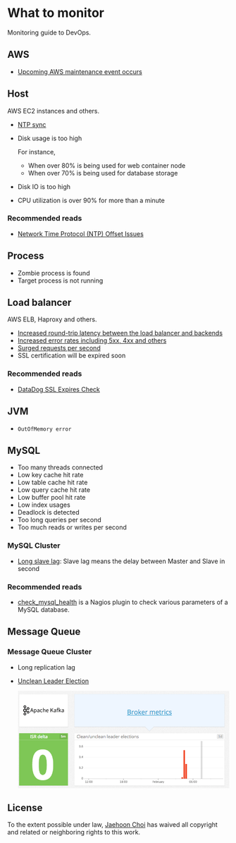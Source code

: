 # What to monitor

Monitoring guide to DevOps.

## AWS

* [Upcoming AWS maintenance event occurs](more_in_depth/upcoming_aws_maintenance_event_occurs.md)

## Host

AWS EC2 instances and others.

* [NTP sync](https://help.datadoghq.com/hc/en-us/articles/204282095-Network-Time-Protocol-NTP-Offset-Issues)

* Disk usage is too high

  For instance,

  * When over 80% is being used for web container node
  * When over 70% is being used for database storage

* Disk IO is too high

* CPU utilization is over 90% for more than a minute


### Recommended reads

* [Network Time Protocol \(NTP\) Offset Issues](https://help.datadoghq.com/hc/en-us/articles/204282095-Network-Time-Protocol-NTP-Offset-Issues)

## Process

* Zombie process is found
* Target process is not running

## Load balancer

AWS ELB, Haproxy and others.

* [Increased round-trip latency between the load balancer and backends](more_in_depth/increased_round_trip_latency.md)
* [Increased error rates including 5xx, 4xx and others](more_in_depth/increased_error_rates.md)
* [Surged requests per second](more_in_depth/surged_requests.md)
* SSL certification will be expired soon

### Recommended reads

* [DataDog SSL Expires Check](https://workshop.avatarnewyork.com/project/datadog-ssl-expires-check/)

## JVM

* `OutOfMemory error`

## MySQL

* Too many threads connected
* Low key cache hit rate
* Low table cache hit rate
* Low query cache hit rate
* Low buffer pool hit rate
* Low index usages
* Deadlock is detected
* Too long queries per second
* Too much reads or writes per second

### MySQL Cluster

* [Long slave lag](/more_in_dpeth/long-replication-lag.md): Slave lag means the delay between Master and Slave in second

### Recommended reads

* [check\_mysql\_health](https://labs.consol.de/nagios/check_mysql_health/) is a Nagios plugin to check various parameters of a MySQL database.

## Message Queue

### Message Queue Cluster

* Long replication lag
* [Unclean Leader Election](https://www.datadoghq.com/blog/monitoring-kafka-performance-metrics/)

  ![](assets/unclean_leader_elections.png)


## License

To the extent possible under law, [Jaehoon Choi](https://andromedarabbit.net) has waived all copyright and related or neighboring rights to this work.
